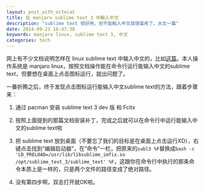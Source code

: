 ```yaml
---
layout: post_with_octocat
title: 在 manjaro sublime text 3 中輸入中文
description: "sublime text 很好用，但不能輸入中文就很蛋疼了。水文一篇"
date: 2014-09-23 16:47:38
keywords: manjaro linux, sublime text 3, 中文
categories: tech
---
```


网上有不少文档说明怎样在 linux sublime text 中输入中文的，比如[这篇](http://c4fun.cn/blog/2013/11/30/linux-sublimetext-chinese/)。本人操作系统是 manjaro linux，按照文档操作能在命令行运行能输入中文的sublime text，但要想在桌面上点击图标运行，就出问题了。

一番折腾之后，终于发现点击图标运行能输入中文sublime text的方法，跟着步骤来：

1. 通过 pacman 安装 sublime text 3 dev 版 和 Fcitx

2. 按照上面提到的那篇文档安装补丁，完成之后就可以在命令行中运行能输入中文的sublime text啦

3. 把 sublime text 放到桌面（不要忘了我们的目标是在桌面上点击运行XD），右键点击找到“编辑启动器”，在“命令”一栏，把原来的`subl3 %F`替换成`bash -c 'LD_PRELOAD=/usr/lib/libsublime_imfix.so /opt/sublime_text_3/sublime_text' %F`，这跟你在命令行中执行的那条命令本质上是一样的，只是两个文件的路径变成了绝对路径。

4. 没有第四步啊，双击打开就OK啦。